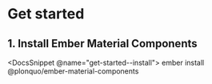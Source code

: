 # Get started

## 1. Install Ember Material Components

<DocsSnippet @name="get-started--install">
  ember install @plonquo/ember-material-components
</DocsSnippet>
